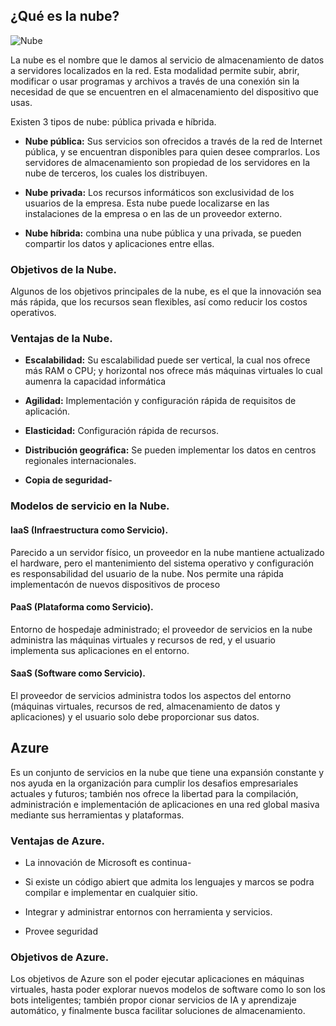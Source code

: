 
## ¿Qué es la nube?
![Nube](https://user-images.githubusercontent.com/83736756/117562207-ca2a8580-b062-11eb-901e-313aa04907a3.jpg)

La nube es el nombre que le damos al servicio de almacenamiento de datos a servidores localizados en la red. Esta modalidad permite subir, abrir, modificar o usar programas y archivos a través de una conexión sin la necesidad de que se encuentren en el almacenamiento del dispositivo que usas.

Existen 3 tipos de nube: pública privada e híbrida.

- **Nube pública:** Sus servicios son ofrecidos a través de la red de Internet pública, y se encuentran disponibles para quien desee comprarlos. Los servidores de almacenamiento son propiedad de los servidores en la nube de terceros, los cuales los distribuyen.

- **Nube privada:** Los recursos informáticos son exclusividad de los usuarios de la empresa. Esta nube puede localizarse en las instalaciones de la empresa o en las de un proveedor externo.

- **Nube híbrida:** combina una nube pública y una privada, se pueden compartir los datos y aplicaciones entre ellas.

### Objetivos de la Nube.

Algunos de los objetivos principales de la nube, es el que la innovación sea más rápida, que los recursos sean flexibles, así como reducir los costos operativos.

### Ventajas de la Nube.

- **Escalabilidad:** Su escalabilidad puede ser vertical, la cual nos ofrece más RAM o CPU; y horizontal nos ofrece más máquinas virtuales lo cual aumenra la capacidad informática

- **Agilidad:** Implementación y configuración rápida de requisitos de aplicación.

- **Elasticidad:** Configuración rápida de recursos.

- **Distribución geográfica:** Se pueden implementar los datos en centros regionales internacionales.

- **Copia de seguridad-**


### Modelos de servicio en la Nube.

#### IaaS (Infraestructura como Servicio).

Parecido a un servidor físico, un proveedor en la nube mantiene actualizado el hardware, pero el mantenimiento del sistema operativo y configuración es responsabilidad del usuario de la nube. Nos permite una rápida implementacón de nuevos dispositivos de proceso

#### PaaS (Plataforma como Servicio).

Entorno de hospedaje administrado; el proveedor de servicios en la nube administra las máquinas virtuales y recursos de red, y el usuario implementa sus aplicaciones en el entorno.

#### SaaS (Software como Servicio).

El proveedor de servicios administra todos los aspectos del entorno (máquinas virtuales, recursos de red, almacenamiento de datos y aplicaciones) y el usuario solo debe proporcionar sus datos.


## Azure

Es un conjunto de servicios en la nube que tiene una expansión constante y nos ayuda en la organización para cumplir los desafios empresariales actuales y futuros; también nos ofrece la libertad para la compilación, administración e implementación de aplicaciones en una red global masiva mediante sus herramientas y plataformas.

### Ventajas de Azure.

- La innovación de Microsoft es continua-

- Si existe un código abiert que admita los lenguajes y marcos se podra compilar e implementar en cualquier sitio.

- Integrar y administrar entornos con herramienta y servicios.

- Provee seguridad

### Objetivos de Azure.

Los objetivos de Azure son el poder ejecutar aplicaciones en máquinas virtuales, hasta poder explorar nuevos modelos de software como lo son los bots inteligentes; también propor cionar servicios de IA y aprendizaje automático, y finalmente busca facilitar soluciones de almacenamiento.
